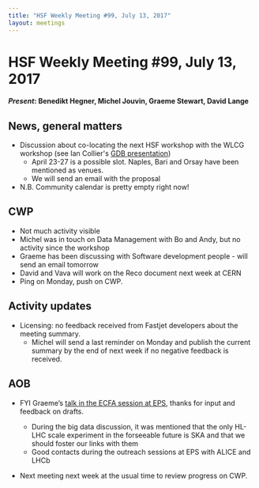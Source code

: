 ```yaml
---
title: "HSF Weekly Meeting #99, July 13, 2017"
layout: meetings
---
```


# HSF Weekly Meeting #99, July 13, 2017

#### *Present*: Benedikt Hegner, Michel Jouvin, Graeme Stewart, David Lange

## News, general matters

- Discussion about co-locating the next HSF workshop with the WLCG workshop 
(see Ian Collier's [GDB presentation](https://indico.cern.ch/event/578988/contributions/2646084/attachments/1491953/2319537/GDB-Next-WLCG-Workshop-2017-07-12.pdf)) 
  - April 23-27 is a possible slot. Naples, Bari and Orsay have been mentioned as venues.
  - We will send an email with the proposal
- N.B. Community calendar is pretty empty right now!

## CWP

- Not much activity visible
- Michel was in touch on Data Management with Bo and Andy, but no activity since the workshop
- Graeme has been discussing with Software development people - will send an email tomorrow
- David and Vava will work on the Reco document next week at CERN
- Ping on Monday, push on CWP.

## Activity updates
- Licensing: no feedback received from Fastjet developers about the meeting summary.
  - Michel will send a last reminder on Monday and publish the current summary by the end of next week if no negative feedback is received.

## AOB

- FYI Graeme’s [talk in the ECFA session at EPS](https://indico.cern.ch/event/466934/contributions/2524830/attachments/1490098/2315783/hep-parallel-v3.pdf), 
thanks for input and feedback on drafts.
  - During the big data discussion, it was mentioned that the only HL-LHC scale experiment in the 
  forseeable future is SKA and that we should foster our links with them
  - Good contacts during the outreach sessions at EPS with ALICE and LHCb

- Next meeting next week at the usual time to review progress on CWP.

